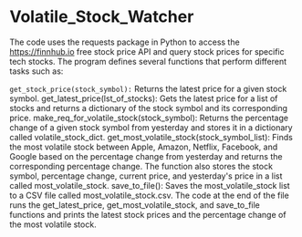 # Volatile_Stock_Watcher

The code uses the requests package in Python to access the https://finnhub.io free stock price API and query stock prices for specific tech stocks. The program defines several functions that perform different tasks such as:

```get_stock_price(stock_symbol):```
Returns the latest price for a given stock symbol.
get_latest_price(lst_of_stocks): Gets the latest price for a list of stocks and returns a dictionary of the stock symbol and its corresponding price.
make_req_for_volatile_stock(stock_symbol): Returns the percentage change of a given stock symbol from yesterday and stores it in a dictionary called volatile_stock_dict.
get_most_volatile_stock(stock_symbol_list): Finds the most volatile stock between Apple, Amazon, Netflix, Facebook, and Google based on the percentage change from yesterday and returns the corresponding percentage change. The function also stores the stock symbol, percentage change, current price, and yesterday's price in a list called most_volatile_stock.
save_to_file(): Saves the most_volatile_stock list to a CSV file called most_volatile_stock.csv.
The code at the end of the file runs the get_latest_price, get_most_volatile_stock, and save_to_file functions and prints the latest stock prices and the percentage change of the most volatile stock.
